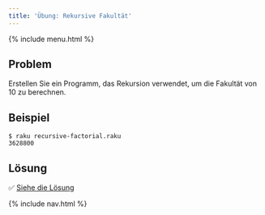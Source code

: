 ```yaml
---
title: 'Übung: Rekursive Fakultät'
---
```


{% include menu.html %}

## Problem

Erstellen Sie ein Programm, das Rekursion verwendet, um die Fakultät von 10 zu berechnen.

## Beispiel

```console
$ raku recursive-factorial.raku
3628800
```

## Lösung

✅ [Siehe die Lösung](solution)

{% include nav.html %}